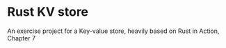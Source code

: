 # Rust KV store

An exercise project for a Key-value store, heavily based on Rust in Action, Chapter 7
